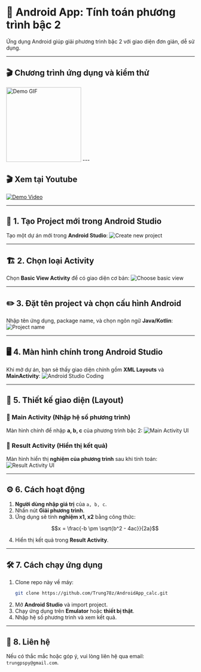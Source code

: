 # 📱 Android App: Tính toán phương trình bậc 2

Ứng dụng Android giúp giải phương trình bậc 2 với giao diện đơn giản, dễ sử dụng.

---
## 🎬 Chương trình ứng dụng và kiểm thử
<img src="images/demo.gif" width="200" alt="Demo GIF">
---

##  🎬 Xem tại Youtube
[![Demo Video](https://img.youtube.com/vi/cNMM3-NPei0/0.jpg)](https://youtube.com/shorts/cNMM3-NPei0)

---

## 🚀 1. Tạo Project mới trong Android Studio
Tạo một dự án mới trong **Android Studio**:
![Create new project](images/1.png)

---

## 🏗️ 2. Chọn loại Activity
Chọn **Basic View Activity** để có giao diện cơ bản:
![Choose basic view](images/2.png)

---

## ✏️ 3. Đặt tên project và chọn cấu hình Android
Nhập tên ứng dụng, package name, và chọn ngôn ngữ **Java/Kotlin**:
![Project name](images/3.png)

---

## 🖥️ 4. Màn hình chính trong Android Studio
Khi mở dự án, bạn sẽ thấy giao diện chính gồm **XML Layouts** và **MainActivity**:
![Android Studio Coding](images/4.png)

---

## 🎨 5. Thiết kế giao diện (Layout)

### 🔹 Main Activity (Nhập hệ số phương trình)
Màn hình chính để nhập **a, b, c** của phương trình bậc 2:
![Main Activity UI](images/5.png)

### 🔹 Result Activity (Hiển thị kết quả)
Màn hình hiển thị **nghiệm của phương trình** sau khi tính toán:
![Result Activity UI](images/6.png)

---

## ⚙️ 6. Cách hoạt động

1. **Người dùng nhập giá trị** của `a, b, c`.
2. Nhấn nút **Giải phương trình**.
3. Ứng dụng sẽ tính **nghiệm x1, x2** bằng công thức:
   ```math
   x = \frac{-b \pm \sqrt{b^2 - 4ac}}{2a}
   ```
4. Hiển thị kết quả trong **Result Activity**.

---

## 🛠️ 7. Cách chạy ứng dụng

1. Clone repo này về máy:
   ```sh
   git clone https://github.com/Trung78z/AndroidApp_calc.git
   ```
2. Mở **Android Studio** và import project.
3. Chạy ứng dụng trên **Emulator** hoặc **thiết bị thật**.
4. Nhập hệ số phương trình và xem kết quả.


---

## 📩 8. Liên hệ
Nếu có thắc mắc hoặc góp ý, vui lòng liên hệ qua email: `trungpspy@gmail.com`.